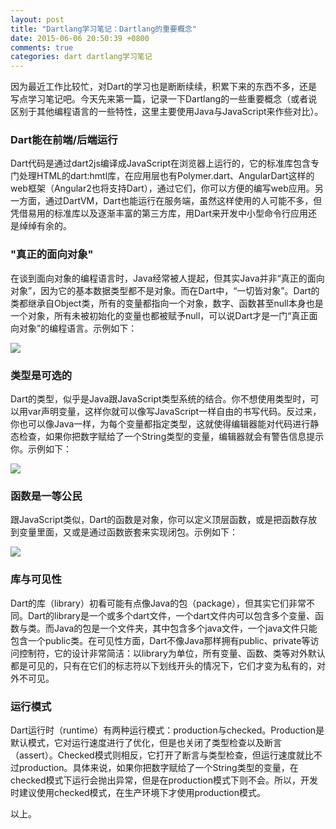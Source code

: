 ```yaml
---
layout: post
title: "Dartlang学习笔记：Dartlang的重要概念"
date: 2015-06-06 20:50:39 +0800
comments: true
categories: dart dartlang学习笔记
---
```

  因为最近工作比较忙，对Dart的学习也是断断续续，积累下来的东西不多，还是写点学习笔记吧。今天先来第一篇，记录一下Dartlang的一些重要概念（或者说区别于其他编程语言的一些特性，这里主要使用Java与JavaScript来作些对比）。

### Dart能在前端/后端运行
  Dart代码是通过dart2js编译成JavaScript在浏览器上运行的，它的标准库包含专门处理HTML的dart:hmtl库，在应用层也有Polymer.dart、AngularDart这样的web框架（Angular2也将支持Dart），通过它们，你可以方便的编写web应用。另一方面，通过DartVM，Dart也能运行在服务端，虽然这样使用的人可能不多，但凭借易用的标准库以及逐渐丰富的第三方库，用Dart来开发中小型命令行应用还是绰绰有余的。

### "真正的面向对象"
  在谈到面向对象的编程语言时，Java经常被人提起，但其实Java并非“真正的面向对象”，因为它的基本数据类型都不是对象。而在Dart中，“一切皆对象”。Dart的类都继承自Object类，所有的变量都指向一个对象，数字、函数甚至null本身也是一个对象，所有未被初始化的变量也都被赋予null，可以说Dart才是一门“真正面向对象”的编程语言。示例如下：<!-- more --> 

  <img src="{{ root_url }}/images/custom/dart_notes/note1/everything_is_object.png" />

### 类型是可选的
  Dart的类型，似乎是Java跟JavaScript类型系统的结合。你不想使用类型时，可以用var声明变量，这样你就可以像写JavaScript一样自由的书写代码。反过来，你也可以像Java一样，为每个变量都指定类型，这就使得编辑器能对代码进行静态检查，如果你把数字赋给了一个String类型的变量，编辑器就会有警告信息提示你。示例如下：

  <img src="{{ root_url }}/images/custom/dart_notes/note1/optional_types.png" />

### 函数是一等公民
  跟JavaScript类似，Dart的函数是对象，你可以定义顶层函数，或是把函数存放到变量里面，又或是通过函数嵌套来实现闭包。示例如下：

  <img src="{{ root_url }}/images/custom/dart_notes/note1/function_is_good.png" />

### 库与可见性
  Dart的库（library）初看可能有点像Java的包（package），但其实它们非常不同。Dart的library是一个或多个dart文件，一个dart文件内可以包含多个变量、函数与类。而Java的包是一个文件夹，其中包含多个java文件，一个java文件只能包含一个public类。在可见性方面，Dart不像Java那样拥有public、private等访问控制符，它的设计非常简洁：以library为单位，所有变量、函数、类等对外默认都是可见的，只有在它们的标志符以下划线开头的情况下，它们才变为私有的，对外不可见。

### 运行模式
  Dart运行时（runtime）有两种运行模式：production与checked。Production是默认模式，它对运行速度进行了优化，但是也关闭了类型检查以及断言（assert）。Checked模式则相反，它打开了断言与类型检查，但运行速度就比不过production。具体来说，如果你把数字赋给了一个String类型的变量，在checked模式下运行会抛出异常，但是在production模式下则不会。所以，开发时建议使用checked模式，在生产环境下才使用production模式。

以上。